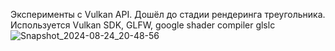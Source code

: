 Эксперименты с Vulkan API. Дошёл до стадии рендеринга треугольника.
Используется Vulkan SDK, GLFW, google shader compiler glslc
![Snapshot_2024-08-24_20-48-56](https://github.com/user-attachments/assets/38bb092f-579e-42d2-b54d-332ac8ff6d8a)
